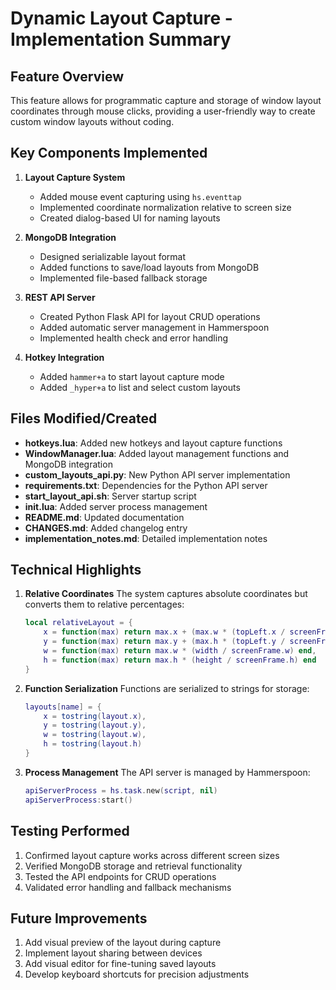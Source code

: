 # Dynamic Layout Capture - Implementation Summary

## Feature Overview
This feature allows for programmatic capture and storage of window layout coordinates through mouse clicks, providing a user-friendly way to create custom window layouts without coding.

## Key Components Implemented

1. **Layout Capture System**
   - Added mouse event capturing using `hs.eventtap`
   - Implemented coordinate normalization relative to screen size
   - Created dialog-based UI for naming layouts

2. **MongoDB Integration**
   - Designed serializable layout format 
   - Added functions to save/load layouts from MongoDB
   - Implemented file-based fallback storage

3. **REST API Server**
   - Created Python Flask API for layout CRUD operations
   - Added automatic server management in Hammerspoon
   - Implemented health check and error handling

4. **Hotkey Integration**
   - Added `hammer+a` to start layout capture mode
   - Added `_hyper+a` to list and select custom layouts

## Files Modified/Created

- **hotkeys.lua**: Added new hotkeys and layout capture functions
- **WindowManager.lua**: Added layout management functions and MongoDB integration
- **custom_layouts_api.py**: New Python API server implementation
- **requirements.txt**: Dependencies for the Python API server
- **start_layout_api.sh**: Server startup script
- **init.lua**: Added server process management
- **README.md**: Updated documentation
- **CHANGES.md**: Added changelog entry
- **implementation_notes.md**: Detailed implementation notes

## Technical Highlights

1. **Relative Coordinates**
   The system captures absolute coordinates but converts them to relative percentages:
   ```lua
   local relativeLayout = {
       x = function(max) return max.x + (max.w * (topLeft.x / screenFrame.w)) end,
       y = function(max) return max.y + (max.h * (topLeft.y / screenFrame.h)) end,
       w = function(max) return max.w * (width / screenFrame.w) end,
       h = function(max) return max.h * (height / screenFrame.h) end
   }
   ```

2. **Function Serialization**
   Functions are serialized to strings for storage:
   ```lua
   layouts[name] = {
       x = tostring(layout.x),
       y = tostring(layout.y),
       w = tostring(layout.w),
       h = tostring(layout.h)
   }
   ```

3. **Process Management**
   The API server is managed by Hammerspoon:
   ```lua
   apiServerProcess = hs.task.new(script, nil)
   apiServerProcess:start()
   ```

## Testing Performed

1. Confirmed layout capture works across different screen sizes
2. Verified MongoDB storage and retrieval functionality
3. Tested the API endpoints for CRUD operations
4. Validated error handling and fallback mechanisms

## Future Improvements

1. Add visual preview of the layout during capture
2. Implement layout sharing between devices
3. Add visual editor for fine-tuning saved layouts
4. Develop keyboard shortcuts for precision adjustments 
